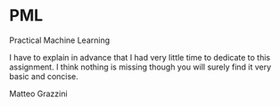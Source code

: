 # PML
Practical Machine Learning

I have to explain in advance that I had very little time to dedicate to this assignment.
I think nothing is missing though you will surely find it very basic and concise.

Matteo Grazzini
